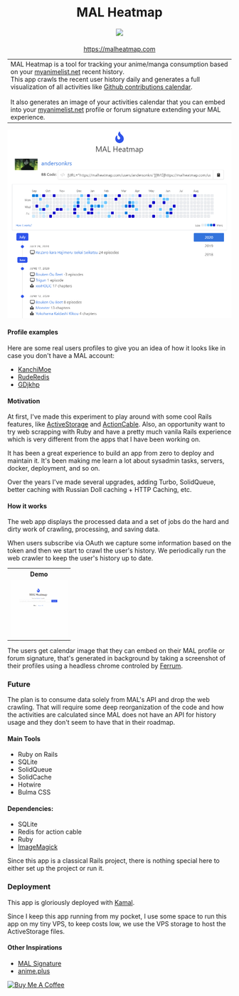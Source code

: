 

<h1 align="center">
  MAL Heatmap
</h1>

<h4 align="center">
  <a href="https://github.com/andersonkrs/malheatmap/actions/workflows/ci.yml"><img src="https://github.com/andersonkrs/malheatmap/actions/workflows/ci.yml/badge.svg"/></a>
</h4>

<p align="center">
 <a href="https://malheatmap.com">https://malheatmap.com</a>
</p>

<table>
<tr>
<td>
  MAL Heatmap is a tool for tracking your anime/manga consumption based on your <a href='https://myanimelist.net'>myanimelist.net</a> recent history.<br>
  This app crawls the recent user history daily and generates a full visualization of all activities like <a href='https://github.blog/2013-01-07-introducing-contributions/'>Github contributions calendar</a>.
  <br><br>
  It also generates an image of your activities calendar that you can embed into your <a href='https://myanimelist.net'>myanimelist.net</a> profile or forum signature extending your MAL experience. 
</td>
</tr>
</table>

![Demo](.github/app-demo.png?raw=true "Demo")

#### Profile examples

Here are some real users profiles to give you an idea of how it looks like in case you don't have a MAL account:

* [KanchiMoe](https://malheatmap.com/users/KanchiMoe)
* [RudeRedis](https://malheatmap.com/users/RudeRedis)
* [GDjkhp](https://malheatmap.com/users/GDjkhp)

#### Motivation

At first, I've made this experiment to play around with some cool Rails features, like [ActiveStorage](https://edgeguides.rubyonrails.org/active_storage_overview.html) and [ActionCable](https://guides.rubyonrails.org/action_cable_overview.html). 
Also, an opportunity want to try web scrapping with Ruby and have a pretty much vanila Rails experience which is very different from the apps that I have been working on.

It has been a great experience to build an app from zero to deploy and maintain it. It's been making me learn a lot about sysadmin tasks, servers, docker, deployment, and so on.

Over the years I've made several upgrades, adding Turbo, SolidQueue, better caching with Russian Doll caching + HTTP Caching, etc.

#### How it works

The web app displays the processed data and a set of jobs do the hard and dirty work of crawling, processing, and saving data.

When users subscribe via OAuth we capture some information based on the token and then we start to crawl the user's history. We periodically run the web crawler to keep the user's history up to date.

<table>
  <tr>
    <th>Demo</th>
  </tr>  
  <tr>
    <td>
      <img src=".github/subscription_demo.gif" alt="Subscription Demo" width="128" height="128">
    </td> 
  </tr>
</table>

The users get calendar image that they can embed on their MAL profile or forum signature, that's generated in background by taking a screenshot of their profiles using a headless chrome controled by [Ferrum](https://github.com/rubycdp/ferrum).

### Future

The plan is to consume data solely from MAL's API and drop the web crawling. That will require some deep reorganization of the code and how the activities are calculated since MAL does not have an API for history usage and they don't seem to have that in their roadmap.

#### Main Tools

* Ruby on Rails
* SQLite
* SolidQueue
* SolidCache
* Hotwire
* Bulma CSS

#### Dependencies:

* SQLite
* Redis for action cable 
* Ruby
* [ImageMagick](https://imagemagick.org/index.php)

Since this app is a classical Rails project, there is nothing special here to either set up the project or run it.

### Deployment

This app is gloriously deployed with [Kamal](https://kamal-deploy.org/).

Since I keep this app running from my pocket, I use some space to run this app on my tiny VPS, to keep costs low, we use the VPS storage to host the ActiveStorage files.

#### Other Inspirations

* [MAL Signature](https://malsignature.com)
* [anime.plus](https://anime.plus)

<a href="https://www.buymeacoffee.com/andersonkrs" target="_blank"><img src="https://cdn.buymeacoffee.com/buttons/default-orange.png" alt="Buy Me A Coffee" height="41" width="174"></a>

